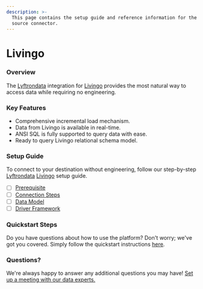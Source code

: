 ```yaml
---
description: >-
  This page contains the setup guide and reference information for the Livingo
  source connector.
---
```


# Livingo

### Overview

The [Lyftrondata](https://www.lyftrondata.com/) integration for [Livingo](https://www.lyftrondata.com/integration/marketing-analytics/livingo/) provides the most natural way to access data while requiring no engineering.

### Key Features

* Comprehensive incremental load mechanism.
* Data from Livingo is available in real-time.
* ANSI SQL is fully supported to query data with ease.
* Ready to query Livingo relational schema model.

### Setup Guide

To connect to your destination without engineering, follow our step-by-step [Lyftrondata](https://www.lyftrondata.com/) [Livingo](https://www.lyftrondata.com/integration/marketing-analytics/livingo/) setup guide.

* [ ] [Prerequisite](prerequisite.md)
* [ ] [Connection Steps](connection-steps.md)
* [ ] [Data Model](data-model/erd.md)
* [ ] [Driver Framework](driver-framework/)

### Quickstart Steps

Do you have questions about how to use the platform? Don't worry; we've got you covered. Simply follow the quickstart instructions [here](broken-reference).

### Questions? <a href="#questions" id="questions"></a>

We're always happy to answer any additional questions you may have! [Set up a meeting with our data experts.](https://www.lyftrondata.com/book-a-meeting/)
